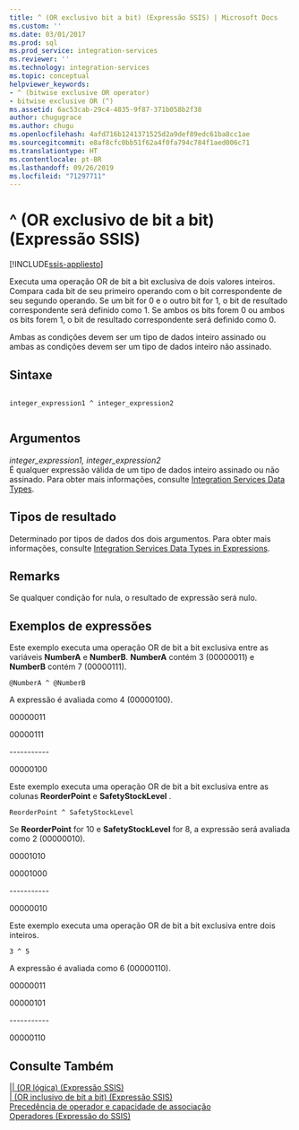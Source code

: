 ```yaml
---
title: ^ (OR exclusivo bit a bit) (Expressão SSIS) | Microsoft Docs
ms.custom: ''
ms.date: 03/01/2017
ms.prod: sql
ms.prod_service: integration-services
ms.reviewer: ''
ms.technology: integration-services
ms.topic: conceptual
helpviewer_keywords:
- ^ (bitwise exclusive OR operator)
- bitwise exclusive OR (^)
ms.assetid: 6ac53cab-29c4-4835-9f87-371b058b2f38
author: chugugrace
ms.author: chugu
ms.openlocfilehash: 4afd716b1241371525d2a9def89edc61ba8cc1ae
ms.sourcegitcommit: e8af8cfc0bb51f62a4f0fa794c784f1aed006c71
ms.translationtype: HT
ms.contentlocale: pt-BR
ms.lasthandoff: 09/26/2019
ms.locfileid: "71297711"
---
```

# <a name="-bitwise-exclusive-or-ssis-expression"></a>^ (OR exclusivo de bit a bit) (Expressão SSIS)

[!INCLUDE[ssis-appliesto](../../includes/ssis-appliesto-ssvrpluslinux-asdb-asdw-xxx.md)]


  Executa uma operação OR de bit a bit exclusiva de dois valores inteiros. Compara cada bit de seu primeiro operando com o bit correspondente de seu segundo operando. Se um bit for 0 e o outro bit for 1, o bit de resultado correspondente será definido como 1. Se ambos os bits forem 0 ou ambos os bits forem 1, o bit de resultado correspondente será definido como 0.  
  
 Ambas as condições devem ser um tipo de dados inteiro assinado ou ambas as condições devem ser um tipo de dados inteiro não assinado.  
  
## <a name="syntax"></a>Sintaxe  
  
```  
  
integer_expression1 ^ integer_expression2  
  
```  
  
## <a name="arguments"></a>Argumentos  
 *integer_expression1, integer_expression2*  
 É qualquer expressão válida de um tipo de dados inteiro assinado ou não assinado. Para obter mais informações, consulte [Integration Services Data Types](../../integration-services/data-flow/integration-services-data-types.md).  
  
## <a name="result-types"></a>Tipos de resultado  
 Determinado por tipos de dados dos dois argumentos. Para obter mais informações, consulte [Integration Services Data Types in Expressions](../../integration-services/expressions/integration-services-data-types-in-expressions.md).  
  
## <a name="remarks"></a>Remarks  
 Se qualquer condição for nula, o resultado de expressão será nulo.  
  
## <a name="expression-examples"></a>Exemplos de expressões  
 Este exemplo executa uma operação OR de bit a bit exclusiva entre as variáveis **NumberA** e **NumberB**. **NumberA** contém 3 (00000011) e **NumberB** contém 7 (00000111).  
  
```  
@NumberA ^ @NumberB  
```  
  
 A expressão é avaliada como 4 (00000100).  
  
 00000011  
  
 00000111  
  
 ----------\-  
  
 00000100  
  
 Este exemplo executa uma operação OR de bit a bit exclusiva entre as colunas **ReorderPoint** e **SafetyStockLevel** .  
  
```  
ReorderPoint ^ SafetyStockLevel  
```  
  
 Se **ReorderPoint** for 10 e **SafetyStockLevel** for 8, a expressão será avaliada como 2 (00000010).  
  
 00001010  
  
 00001000  
  
 ----------\-  
  
 00000010  
  
 Este exemplo executa uma operação OR de bit a bit exclusiva entre dois inteiros.  
  
```  
3 ^ 5   
```  
  
 A expressão é avaliada como 6 (00000110).  
  
 00000011  
  
 00000101  
  
 ----------\-  
  
 00000110  
  
## <a name="see-also"></a>Consulte Também  
 [&#124;&#124; &#40;OR lógica&#41; &#40;Expressão SSIS&#41;](../../integration-services/expressions/logical-or-ssis-expression.md)   
 [&#124; &#40;OR inclusivo de bit a bit&#41; &#40;Expressão SSIS&#41;](../../integration-services/expressions/bitwise-inclusive-or-ssis-expression.md)   
 [Precedência de operador e capacidade de associação](../../integration-services/expressions/operator-precedence-and-associativity.md)   
 [Operadores &#40;Expressão do SSIS&#41;](../../integration-services/expressions/operators-ssis-expression.md)  
  
  
